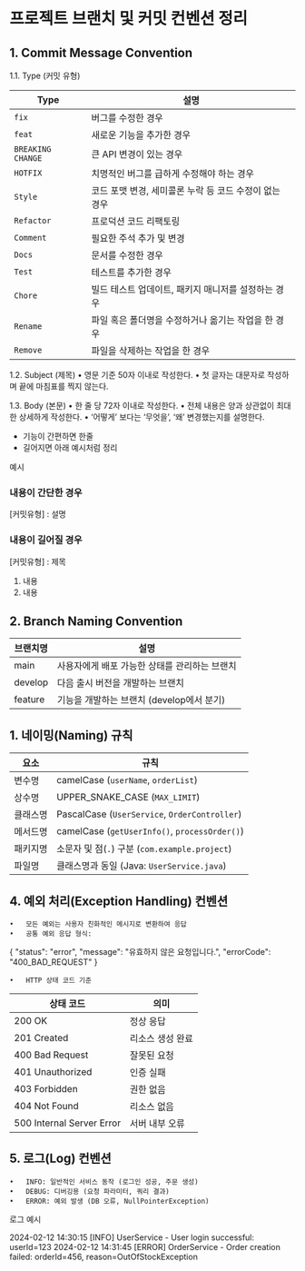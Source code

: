 # 프로젝트 브랜치 및 커밋 컨벤션 정리

## 1\. Commit Message Convention

1\.1\. Type (커밋 유형)

| Type              | 설명                                      |
|------------------|-----------------------------------------|
| `fix`           | 버그를 수정한 경우                        |
| `feat`          | 새로운 기능을 추가한 경우                 |
| `BREAKING CHANGE` | 큰 API 변경이 있는 경우                 |
| `HOTFIX`        | 치명적인 버그를 급하게 수정해야 하는 경우 |
| `Style`        | 코드 포맷 변경, 세미콜론 누락 등 코드 수정이 없는 경우 |
| `Refactor`      | 프로덕션 코드 리팩토링                    |
| `Comment`      | 필요한 주석 추가 및 변경                   |
| `Docs`         | 문서를 수정한 경우                         |
| `Test`         | 테스트를 추가한 경우                       |
| `Chore`        | 빌드 테스트 업데이트, 패키지 매니저를 설정하는 경우 |
| `Rename`       | 파일 혹은 폴더명을 수정하거나 옮기는 작업을 한 경우 |
| `Remove`       | 파일을 삭제하는 작업을 한 경우             |

1\.2\. Subject (제목)
	•	영문 기준 50자 이내로 작성한다.
	•	첫 글자는 대문자로 작성하며 끝에 마침표를 찍지 않는다.

1\.3\. Body (본문)
	•	한 줄 당 72자 이내로 작성한다.
	•	전체 내용은 양과 상관없이 최대한 상세하게 작성한다.
	•	‘어떻게’ 보다는 ‘무엇을’, ‘왜’ 변경했는지를 설명한다.

- 기능이 간편하면 한줄
- 길어지면 아래 예시처럼 정리

예시

### 내용이 간단한 경우
[커밋유형] : 설명

### 내용이 길어질 경우
[커밋유형] : 제목
1. 내용
2. 내용

## 2\. Branch Naming Convention

| 브랜치명     | 설명 |
|------------|--------------------------------------|
| main     | 사용자에게 배포 가능한 상태를 관리하는 브랜치 |
| develop    | 다음 출시 버전을 개발하는 브랜치 |
| feature    | 기능을 개발하는 브랜치 (develop에서 분기) |


## 1. 네이밍(Naming) 규칙

| 요소          | 규칙 |
|--------------|--------------------------------------|
| 변수명        | camelCase (`userName`, `orderList`) |
| 상수명        | UPPER_SNAKE_CASE (`MAX_LIMIT`) |
| 클래스명      | PascalCase (`UserService`, `OrderController`) |
| 메서드명      | camelCase (`getUserInfo()`, `processOrder()`) |
| 패키지명      | 소문자 및 점(`.`) 구분 (`com.example.project`) |
| 파일명        | 클래스명과 동일 (Java: `UserService.java`) |


## 4. 예외 처리(Exception Handling) 컨벤션
	•	모든 예외는 사용자 친화적인 메시지로 변환하여 응답
	•	공통 예외 응답 형식:

{
  "status": "error",
  "message": "유효하지 않은 요청입니다.",
  "errorCode": "400_BAD_REQUEST"
}

	•	HTTP 상태 코드 기준

| 상태 코드 | 의미 |
|----------|------------------------------|
| 200 OK    | 정상 응답 |
| 201 Created | 리소스 생성 완료 |
| 400 Bad Request | 잘못된 요청 |
| 401 Unauthorized | 인증 실패 |
| 403 Forbidden | 권한 없음 |
| 404 Not Found | 리소스 없음 |
| 500 Internal Server Error | 서버 내부 오류 |

## 5. 로그(Log) 컨벤션
	•	INFO: 일반적인 서비스 동작 (로그인 성공, 주문 생성)
	•	DEBUG: 디버깅용 (요청 파라미터, 쿼리 결과)
	•	ERROR: 예외 발생 (DB 오류, NullPointerException)

로그 예시

2024-02-12 14:30:15 [INFO] UserService - User login successful: userId=123
2024-02-12 14:31:45 [ERROR] OrderService - Order creation failed: orderId=456, reason=OutOfStockException


